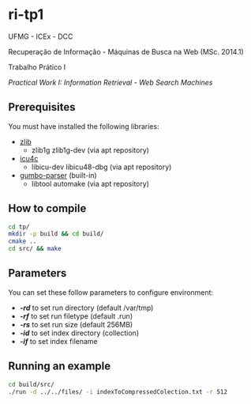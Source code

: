 ri-tp1
======
UFMG - ICEx - DCC

Recuperação de Informação - Máquinas de Busca na Web (MSc. 2014.1)

Trabalho Prático I

*Practical Work I: Information Retrieval - Web Search Machines*

## Prerequisites
You must have installed the following libraries:

- [zlib](http://www.zlib.net/)
  * zlib1g zlib1g-dev (via apt repository)
- [icu4c](http://site.icu-project.org/download)
  * libicu-dev libicu48-dbg (via apt repository)
- [gumbo-parser](https://github.com/google/gumbo-parser) (built-in)
  * libtool automake (via apt repository)

## How to compile
```bash
cd tp/
mkdir -p build && cd build/
cmake ..
cd src/ && make
```

## Parameters
You can set these follow parameters to configure environment:

- **_-rd_** to set run directory (default /var/tmp)
- **_-rf_** to set run filetype (default .run)
- **_-rs_** to set run size (default 256MB)
- **_-id_** to set index directory (collection)
- **_-if_** to set index filename

## Running an example
```bash
cd build/src/
./run -d ../../files/ -i indexToCompressedColection.txt -r 512
```
